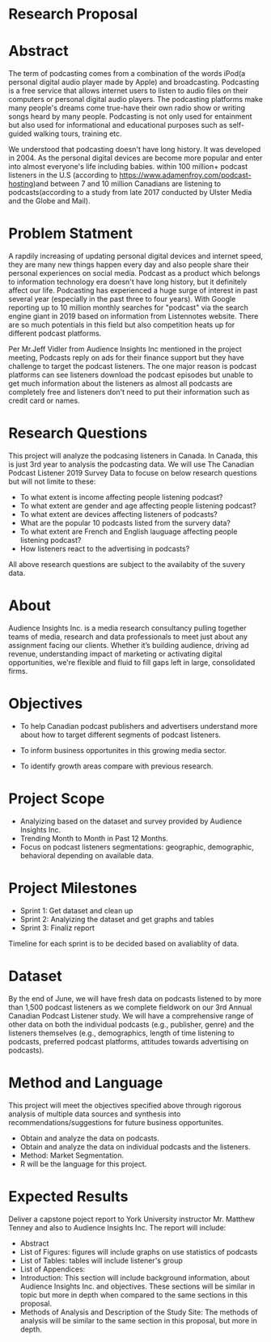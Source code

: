 # Research Proposal


# Abstract

The term of podcasting comes from a combination of the words iPod(a personal digital audio player made by Apple) and broadcasting. Podcasting is a free service that allows internet users to listen to audio files on their computers or personal digital audio players. The podcasting platforms make many people's dreams come true-have their own radio show or writing songs heard by many people. Podcasting is not only used for entainment but also used for informational and educational purposes such as self-guided walking tours, training etc.

We understood that podcasting doesn't have long history. It was developed in 2004. As the personal digital devices are become more popular and enter into almost everyone's life including babies. within 100 million+ podcast listeners in the U.S (according to https://www.adamenfroy.com/podcast-hosting)and between 7 and 10 million Canadians are listening to podcasts(according to a study from late 2017 conducted by Ulster Media and the Globe and Mail). 

# Problem Statment
A rapdily increasing of updating personal digital devices and internet speed, they are many new things happen every day and also people share their personal experiences on social media. Podcast as a product which belongs to information technology era doesn't have long history, but it definitely affect our life. Podcasting has experienced a huge surge of interest in past several year (especially in the past three to four years). With Google reporting up to 10 million monthly searches for "podcast" via the search engine giant in 2019 based on information from Listennotes website. There are so much potentials in this field but also competition heats up for different podcast platforms. 

Per Mr.Jeff Vidler from Audience Insights Inc mentioned in the project meeting, Podcasts reply on ads for their finance support but they have challenge to target the podcast listeners. The one major reason is podcast platforms can see listeners download the podcast episodes but unable to get much information about the listeners as almost all podcasts are completely free and listeners don't need to put their information such as credit card or names.

# Research Questions
This project will analyze the podcasing listeners in Canada. In Canada, this is just 3rd year to analysis the podcasting data. We will use The Canadian Podcast Listener 2019 Survey Data to focuse on below research questions but will not limite to these:

* To what extent is income affecting people listening podcast?
* To what extent are gender and age affecting people listening podcast?
* To what extent are devices affecting listeners of podcasts? 
* What are the popular 10 podcasts listed from the survery data?
* To what extent are French and English lauguage affecting people listening podcast?
* How listeners react to the advertising in podcasts?

All above research questions are subject to the availabity of the suvery data.

# About

Audience Insights Inc. is a media research consultancy pulling together teams of media, research and data professionals to meet just about any assignment facing our clients. Whether it’s building audience, driving ad revenue, understanding impact of marketing or activating digital opportunities, we're flexible and fluid to fill gaps left in large, consolidated firms.

# Objectives

* To help Canadian podcast publishers and advertisers understand more about how to target different segments of podcast listeners.

* To inform business opportunites in this growing media sector.

* To identify growth areas compare with previous research.

# Project Scope
* Analyizing based on the dataset and survey provided by Audience Insights Inc.
* Trending Month to Month in Past 12 Months.
* Focus on podcast listeners segmentations: geographic, demographic, behavioral depending on available data.

# Project Milestones
* Sprint 1: Get dataset and clean up
* Sprint 2: Analyizing the dataset and get graphs and tables
* Sprint 3: Finaliz report

Timeline for each sprint is to be decided based on avaliablity of data.

# Dataset

By the end of June, we will have fresh data on podcasts listened to by more than 1,500 podcast listeners as we complete fieldwork on our 3rd Annual Canadian Podcast Listener study. We will have a comprehensive range of other data on both the individual podcasts (e.g., publisher, genre) and the listeners themselves (e.g., demographics, length of time listening to podcasts, preferred podcast platforms, attitudes towards advertising on podcasts). 

# Method and Language

This project will meet the objectives specified above through rigorous analysis of multiple data sources and synthesis into recommendations/suggestions for future business opportunites.

* Obtain and analyze the data on podcasts.
* Obtain and analyze the data on individual podcasts and the listeners.
* Method: Market Segmentation.
* R will be the language for this project.

# Expected Results

Deliver a capstone poject report to York University instructor Mr. Matthew Tenney and also to Audience Insights Inc. The report will include:

* Abstract
* List of Figures: figures will include graphs on use statistics of podcasts 
* List of Tables: tables will include listener's group
* List of Appendices: 
* Introduction: This section will include background information, about Audience Insights Inc. and objectives. These sections will be similar in topic but more in depth when compared to the same sections in this proposal.
* Methods of Analysis and Description of the Study Site:  The methods of analysis will be similar to the same section in this proposal, but more in depth.
